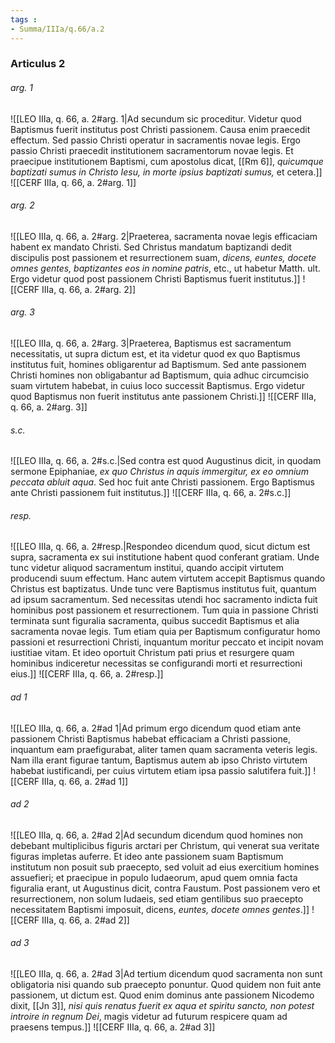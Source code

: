 ```yaml
---
tags : 
- Summa/IIIa/q.66/a.2
---
```


### Articulus 2

###### arg. 1
![[LEO IIIa, q. 66, a. 2#arg. 1|Ad secundum sic proceditur. Videtur quod Baptismus fuerit institutus post Christi passionem. Causa enim praecedit effectum. Sed passio Christi operatur in sacramentis novae legis. Ergo passio Christi praecedit institutionem sacramentorum novae legis. Et praecipue institutionem Baptismi, cum apostolus dicat, [[Rm 6]], *quicumque baptizati sumus in Christo Iesu, in morte ipsius baptizati sumus,* et cetera.]]
![[CERF IIIa, q. 66, a. 2#arg. 1]]

###### arg. 2
![[LEO IIIa, q. 66, a. 2#arg. 2|Praeterea, sacramenta novae legis efficaciam habent ex mandato Christi. Sed Christus mandatum baptizandi dedit discipulis post passionem et resurrectionem suam, *dicens, euntes, docete omnes gentes, baptizantes eos in nomine patris*, etc., ut habetur Matth. ult. Ergo videtur quod post passionem Christi Baptismus fuerit institutus.]]
![[CERF IIIa, q. 66, a. 2#arg. 2]]

###### arg. 3
![[LEO IIIa, q. 66, a. 2#arg. 3|Praeterea, Baptismus est sacramentum necessitatis, ut supra dictum est, et ita videtur quod ex quo Baptismus institutus fuit, homines obligarentur ad Baptismum. Sed ante passionem Christi homines non obligabantur ad Baptismum, quia adhuc circumcisio suam virtutem habebat, in cuius loco successit Baptismus. Ergo videtur quod Baptismus non fuerit institutus ante passionem Christi.]]
![[CERF IIIa, q. 66, a. 2#arg. 3]]

###### s.c.
![[LEO IIIa, q. 66, a. 2#s.c.|Sed contra est quod Augustinus dicit, in quodam sermone Epiphaniae, *ex quo Christus in aquis immergitur, ex eo omnium peccata abluit aqua*. Sed hoc fuit ante Christi passionem. Ergo Baptismus ante Christi passionem fuit institutus.]]
![[CERF IIIa, q. 66, a. 2#s.c.]]

###### resp.
![[LEO IIIa, q. 66, a. 2#resp.|Respondeo dicendum quod, sicut dictum est supra, sacramenta ex sui institutione habent quod conferant gratiam. Unde tunc videtur aliquod sacramentum institui, quando accipit virtutem producendi suum effectum. Hanc autem virtutem accepit Baptismus quando Christus est baptizatus. Unde tunc vere Baptismus institutus fuit, quantum ad ipsum sacramentum. Sed necessitas utendi hoc sacramento indicta fuit hominibus post passionem et resurrectionem. Tum quia in passione Christi terminata sunt figuralia sacramenta, quibus succedit Baptismus et alia sacramenta novae legis. Tum etiam quia per Baptismum configuratur homo passioni et resurrectioni Christi, inquantum moritur peccato et incipit novam iustitiae vitam. Et ideo oportuit Christum pati prius et resurgere quam hominibus indiceretur necessitas se configurandi morti et resurrectioni eius.]]
![[CERF IIIa, q. 66, a. 2#resp.]]

###### ad 1
![[LEO IIIa, q. 66, a. 2#ad 1|Ad primum ergo dicendum quod etiam ante passionem Christi Baptismus habebat efficaciam a Christi passione, inquantum eam praefigurabat, aliter tamen quam sacramenta veteris legis. Nam illa erant figurae tantum, Baptismus autem ab ipso Christo virtutem habebat iustificandi, per cuius virtutem etiam ipsa passio salutifera fuit.]]
![[CERF IIIa, q. 66, a. 2#ad 1]]

###### ad 2
![[LEO IIIa, q. 66, a. 2#ad 2|Ad secundum dicendum quod homines non debebant multiplicibus figuris arctari per Christum, qui venerat sua veritate figuras impletas auferre. Et ideo ante passionem suam Baptismum institutum non posuit sub praecepto, sed voluit ad eius exercitium homines assuefieri; et praecipue in populo Iudaeorum, apud quem omnia facta figuralia erant, ut Augustinus dicit, contra Faustum. Post passionem vero et resurrectionem, non solum Iudaeis, sed etiam gentilibus suo praecepto necessitatem Baptismi imposuit, dicens, *euntes, docete omnes gentes*.]]
![[CERF IIIa, q. 66, a. 2#ad 2]]

###### ad 3
![[LEO IIIa, q. 66, a. 2#ad 3|Ad tertium dicendum quod sacramenta non sunt obligatoria nisi quando sub praecepto ponuntur. Quod quidem non fuit ante passionem, ut dictum est. Quod enim dominus ante passionem Nicodemo dixit, [[Jn 3]], *nisi quis renatus fuerit ex aqua et spiritu sancto, non potest introire in regnum Dei*, magis videtur ad futurum respicere quam ad praesens tempus.]]
![[CERF IIIa, q. 66, a. 2#ad 3]]

